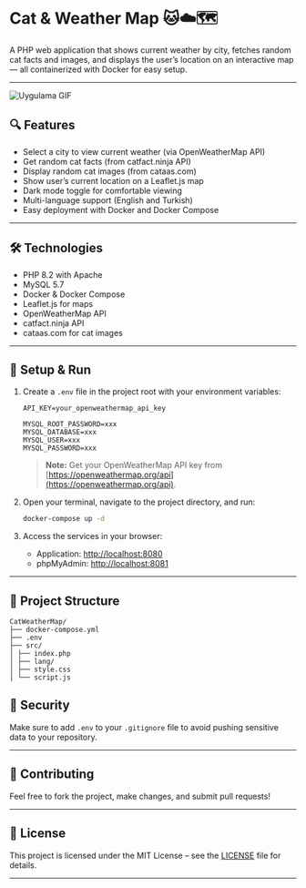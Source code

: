 # Cat & Weather Map 🐱☁️🗺️

A PHP web application that shows current weather by city, fetches random cat facts and images, and displays the user’s location on an interactive map — all containerized with Docker for easy setup.

---

![Uygulama GIF](./media/video_1.gif)

## 🔍 Features

- Select a city to view current weather (via OpenWeatherMap API)
- Get random cat facts (from catfact.ninja API)
- Display random cat images (from cataas.com)
- Show user’s current location on a Leaflet.js map
- Dark mode toggle for comfortable viewing
- Multi-language support (English and Turkish)
- Easy deployment with Docker and Docker Compose

---

## 🛠 Technologies

- PHP 8.2 with Apache  
- MySQL 5.7  
- Docker & Docker Compose  
- Leaflet.js for maps  
- OpenWeatherMap API  
- catfact.ninja API  
- cataas.com for cat images  

---

## 🚀 Setup & Run

1. Create a `.env` file in the project root with your environment variables:

    ```env
    API_KEY=your_openweathermap_api_key

    MYSQL_ROOT_PASSWORD=xxx
    MYSQL_DATABASE=xxx
    MYSQL_USER=xxx
    MYSQL_PASSWORD=xxx
    ```

    > **Note:** Get your OpenWeatherMap API key from [https://openweathermap.org/api](https://openweathermap.org/api).

2. Open your terminal, navigate to the project directory, and run:

    ```bash
    docker-compose up -d
    ```

3. Access the services in your browser:

    - Application: [http://localhost:8080](http://localhost:8080)
    - phpMyAdmin: [http://localhost:8081](http://localhost:8081)

---

## 📁 Project Structure

```
CatWeatherMap/
├── docker-compose.yml
├── .env
├── src/
│ ├── index.php
│ ├── lang/
│ ├── style.css
│ └── script.js
```
## 🔐 Security

Make sure to add `.env` to your `.gitignore` file to avoid pushing sensitive data to your repository.

---

## 🤝 Contributing

Feel free to fork the project, make changes, and submit pull requests!

---

## 📄 License

This project is licensed under the MIT License – see the [LICENSE](LICENSE) file for details.

---